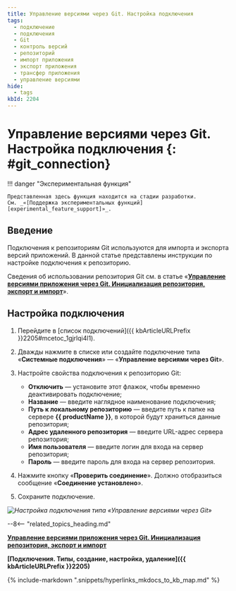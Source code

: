 ```yaml
---
title: Управление версиями через Git. Настройка подключения
tags:
  - подключение
  - подключения
  - Git
  - контроль версий
  - репозиторий
  - импорт приложения
  - экспорт приложения
  - трансфер приложения
  - управление версиями
hide:
  - tags
kbId: 2204
---
```


# Управление версиями через Git. Настройка подключения {: #git_connection}

!!! danger "Экспериментальная функция"

    Представленная здесь функция находится на стадии разработки. См. _«[Поддержка экспериментальных функций][experimental_feature_support]»_.

## Введение

Подключения к репозиториям Git используются для импорта и экспорта версий приложений. В данной статье представлены инструкции по настройке подключения к репозиторию.

Сведения об использовании репозитория Git см. в статье «**[Управление версиями приложения через Git. Инициализация репозитория, экспорт и импорт](git_version_control.md)**».

## Настройка подключения

1. Перейдите в [список подключений]({{ kbArticleURLPrefix }}2205#mcetoc_1gjrlqi4l1).
2. Дважды нажмите в списке или создайте подключение типа «**Системные подключения**» — «**Управление версиями через Git**».
3. Настройте свойства подключения к репозиторию Git:  

    - **Отключить** — установите этот флажок, чтобы временно деактивировать подключение;
    - **Название** — введите наглядное наименование подключения;
    - **Путь к локальному репозиторию** — введите путь к папке на сервере **{{ productName }}**, в которой будут храниться данные репозитория;
    - **Адрес удаленного репозитория** — введите URL-адрес сервера репозитория;
    - **Имя пользователя** — введите логин для входа на сервер репозитория;
    - **Пароль** — введите пароль для входа на сервер репозитория.

4. Нажмите кнопку «**Проверить соединение**». Должно отобразиться сообщение «**Соединение установлено**».
5. Сохраните подключение.

_![Настройка подключения типа «Управление версиями через Git»](git_connection_properties_edit.png)_

--8<-- "related_topics_heading.md"

**[Управление версиями приложения через Git. Инициализация репозитория, экспорт и импорт](git_version_control.md)**

**[Подключения. Типы, создание, настройка, удаление]({{ kbArticleURLPrefix }}2205)**

{%
include-markdown ".snippets/hyperlinks_mkdocs_to_kb_map.md"
%}
